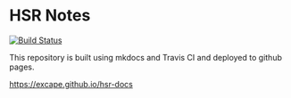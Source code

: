 # HSR Notes
[![Build Status](https://travis-ci.com/Excape/hsr-docs.svg?token=ZqvKykpEV75vbEi3DHD8&branch=master)](https://travis-ci.com/Excape/hsr-docs)

This repository is built using mkdocs and Travis CI and deployed to github pages.

<https://excape.github.io/hsr-docs>
